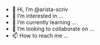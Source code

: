 - 👋 Hi, I’m @arista-scriv
- 👀 I’m interested in ...
- 🌱 I’m currently learning ...
- 💞️ I’m looking to collaborate on ...
- 📫 How to reach me ...

<!---
arista-scriv/arista-scriv is a ✨ special ✨ repository because its `README.md` (this file) appears on your GitHub profile.
You can click the Preview link to take a look at your changes.
--->
